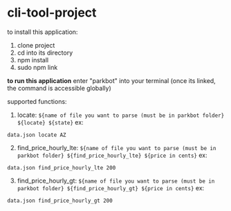 # cli-tool-project

to install this application: 
1. clone project
2. cd into its directory
3. npm install
4. sudo npm link

**to run this application**
enter "parkbot" into your terminal (once its linked, the command is accessible globally)

supported functions: 
1. locate: `${name of file you want to parse (must be in parkbot folder} ${locate} ${state}`
  ex: 
```
data.json locate AZ
```

2. find_price_hourly_lte: `${name of file you want to parse (must be in parkbot folder} ${find_price_hourly_lte} ${price in cents}`
ex: 
```
data.json find_price_hourly_lte 200
```

3. find_price_hourly_gt: `${name of file you want to parse (must be in parkbot folder} ${find_price_hourly_gt} ${price in cents}`
ex: 
```
data.json find_price_hourly_gt 200
```

